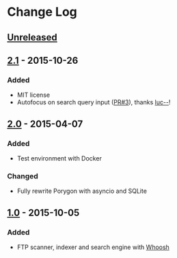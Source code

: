 # Change Log

## [Unreleased]

## [2.1] - 2015-10-26

### Added

- MIT license
- Autofocus on search query input ([PR#3](https://github.com/bbc2/porygon-ftp/pull/3)),
  thanks [luc--](https://github.com/luc--)!

## [2.0] - 2015-04-07

### Added

- Test environment with Docker

### Changed

- Fully rewrite Porygon with asyncio and SQLite

## [1.0] - 2015-10-05

### Added

- FTP scanner, indexer and search engine with
  [Whoosh](https://bitbucket.org/mchaput/whoosh/wiki/Home)

[Unreleased]: https://github.com/bbc2/porygon-ftp/compare/v2.1...master
[2.1]: https://github.com/bbc2/porygon-ftp/compare/v2.0...v2.1
[2.0]: https://github.com/bbc2/porygon-ftp/compare/v1.0...v2.0
[1.0]: https://github.com/bbc2/porygon-ftp/compare/2da993c2...v1.0
